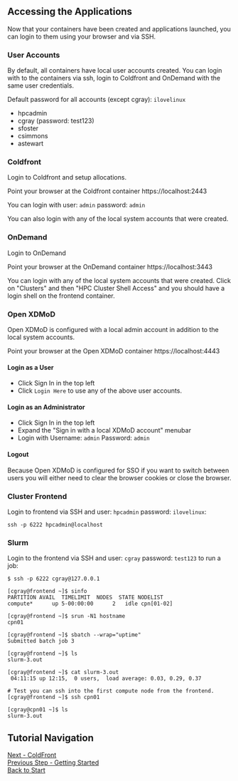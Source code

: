 ## Accessing the Applications

Now that your containers have been created and applications launched, you can login to them using your browser and via SSH.

### User Accounts

By default, all containers have local user accounts created. You can login with
to the containers via ssh, login to Coldfront and OnDemand with the same user
credentials.

Default password for all accounts (except cgray): `ilovelinux`

- hpcadmin
- cgray (password: test123)
- sfoster
- csimmons
- astewart

### Coldfront

Login to Coldfront and setup allocations.

Point your browser at the Coldfront container https://localhost:2443

You can login with user: `admin` password: `admin`

You can also login with any of the local system accounts that were created.

### OnDemand

Login to OnDemand

Point your browser at the OnDemand container https://localhost:3443

You can login with any of the local system accounts that were created. Click on
"Clusters" and then "HPC Cluster Shell Access" and you should have a login
shell on the frontend container.

### Open XDMoD
Open XDMoD is configured with a local admin account in addition to the
local system accounts.

Point your browser at the Open XDMoD container https://localhost:4443

#### Login as a User

* Click Sign In in the top left
* Click `Login Here` to use any of the above user accounts.

#### Login as an Administrator

* Click Sign In in the top left
* Expand the "Sign in with a local XDMoD account" menubar
* Login with Username: `admin` Password: `admin`

#### Logout
Because Open XDMoD is configured for SSO if you want to switch between users you will either need to clear the browser cookies or close the browser.

### Cluster Frontend

Login to frontend via SSH and user: `hpcadmin` password: `ilovelinux`:
```
ssh -p 6222 hpcadmin@localhost
```

### Slurm

Login to the frontend via SSH and user: `cgray` password: `test123` to run a job:

```
$ ssh -p 6222 cgray@127.0.0.1

[cgray@frontend ~]$ sinfo
PARTITION AVAIL  TIMELIMIT  NODES  STATE NODELIST
compute*      up 5-00:00:00      2   idle cpn[01-02]

[cgray@frontend ~]$ srun -N1 hostname
cpn01

[cgray@frontend ~]$ sbatch --wrap="uptime"
Submitted batch job 3

[cgray@frontend ~]$ ls
slurm-3.out

[cgray@frontend ~]$ cat slurm-3.out
 04:11:15 up 12:15,  0 users,  load average: 0.03, 0.29, 0.37

# Test you can ssh into the first compute node from the frontend.
[cgray@frontend ~]$ ssh cpn01

[cgray@cpn01 ~]$ ls
slurm-3.out
```

## Tutorial Navigation
[Next - ColdFront](../coldfront/README.md)  
[Previous Step - Getting Started](getting_started.md)  
[Back to Start](../README.md)  
